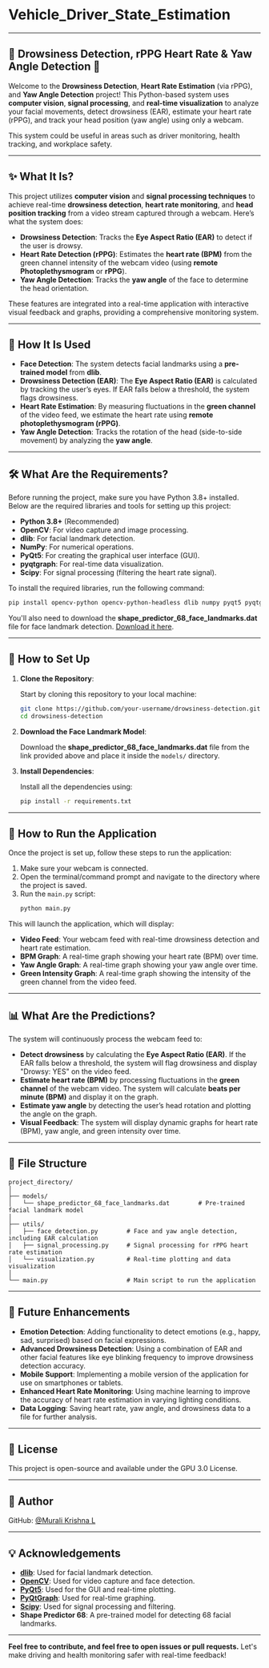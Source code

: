 # Vehicle_Driver_State_Estimation

---

## 🚗 **Drowsiness Detection, rPPG Heart Rate & Yaw Angle Detection** 🎥

Welcome to the **Drowsiness Detection**, **Heart Rate Estimation** (via rPPG), and **Yaw Angle Detection** project! This Python-based system uses **computer vision**, **signal processing**, and **real-time visualization** to analyze your facial movements, detect drowsiness (EAR), estimate your heart rate (rPPG), and track your head position (yaw angle) using only a webcam.

This system could be useful in areas such as driver monitoring, health tracking, and workplace safety.

---

## ✨ **What It Is?**

This project utilizes **computer vision** and **signal processing techniques** to achieve real-time **drowsiness detection**, **heart rate monitoring**, and **head position tracking** from a video stream captured through a webcam. Here’s what the system does:

- **Drowsiness Detection**: Tracks the **Eye Aspect Ratio (EAR)** to detect if the user is drowsy.
- **Heart Rate Detection (rPPG)**: Estimates the **heart rate (BPM)** from the green channel intensity of the webcam video (using **remote Photoplethysmogram** or **rPPG**).
- **Yaw Angle Detection**: Tracks the **yaw angle** of the face to determine the head orientation.

These features are integrated into a real-time application with interactive visual feedback and graphs, providing a comprehensive monitoring system.

---

## 🚀 **How It Is Used**

- **Face Detection**: The system detects facial landmarks using a **pre-trained model** from **dlib**.
- **Drowsiness Detection (EAR)**: The **Eye Aspect Ratio (EAR)** is calculated by tracking the user’s eyes. If EAR falls below a threshold, the system flags drowsiness.
- **Heart Rate Estimation**: By measuring fluctuations in the **green channel** of the video feed, we estimate the heart rate using **remote photoplethysmogram (rPPG)**.
- **Yaw Angle Detection**: Tracks the rotation of the head (side-to-side movement) by analyzing the **yaw angle**.

---

## 🛠 **What Are the Requirements?**

Before running the project, make sure you have Python 3.8+ installed. Below are the required libraries and tools for setting up this project:

- **Python 3.8+** (Recommended)
- **OpenCV**: For video capture and image processing.
- **dlib**: For facial landmark detection.
- **NumPy**: For numerical operations.
- **PyQt5**: For creating the graphical user interface (GUI).
- **pyqtgraph**: For real-time data visualization.
- **Scipy**: For signal processing (filtering the heart rate signal).

To install the required libraries, run the following command:

```bash
pip install opencv-python opencv-python-headless dlib numpy pyqt5 pyqtgraph scipy
```

You'll also need to download the **shape_predictor_68_face_landmarks.dat** file for face landmark detection. [Download it here](http://dlib.net/files/shape_predictor_68_face_landmarks.dat.bz2).

---

## 📝 **How to Set Up**

1. **Clone the Repository**:

   Start by cloning this repository to your local machine:
   ```bash
   git clone https://github.com/your-username/drowsiness-detection.git
   cd drowsiness-detection
   ```

2. **Download the Face Landmark Model**:

   Download the **shape_predictor_68_face_landmarks.dat** file from the link provided above and place it inside the `models/` directory.

3. **Install Dependencies**:

   Install all the dependencies using:
   ```bash
   pip install -r requirements.txt
   ```

---

## 🚀 **How to Run the Application**

Once the project is set up, follow these steps to run the application:

1. Make sure your webcam is connected.
2. Open the terminal/command prompt and navigate to the directory where the project is saved.
3. Run the `main.py` script:
   ```bash
   python main.py
   ```

This will launch the application, which will display:

- **Video Feed**: Your webcam feed with real-time drowsiness detection and heart rate estimation.
- **BPM Graph**: A real-time graph showing your heart rate (BPM) over time.
- **Yaw Angle Graph**: A real-time graph showing your yaw angle over time.
- **Green Intensity Graph**: A real-time graph showing the intensity of the green channel from the video feed.

---

## 📊 **What Are the Predictions?**

The system will continuously process the webcam feed to:

- **Detect drowsiness** by calculating the **Eye Aspect Ratio (EAR)**. If the EAR falls below a threshold, the system will flag drowsiness and display "Drowsy: YES" on the video feed.
- **Estimate heart rate (BPM)** by processing fluctuations in the **green channel** of the webcam video. The system will calculate **beats per minute (BPM)** and display it on the graph.
- **Estimate yaw angle** by detecting the user’s head rotation and plotting the angle on the graph.
- **Visual Feedback**: The system will display dynamic graphs for heart rate (BPM), yaw angle, and green intensity over time.

---

## 🔧 **File Structure**

```
project_directory/
│
├── models/
│   └── shape_predictor_68_face_landmarks.dat        # Pre-trained facial landmark model
│
├── utils/
│   ├── face_detection.py        # Face and yaw angle detection, including EAR calculation
│   ├── signal_processing.py     # Signal processing for rPPG heart rate estimation
│   └── visualization.py         # Real-time plotting and data visualization
│
└── main.py                      # Main script to run the application
```

---

## 🔮 **Future Enhancements**

- **Emotion Detection**: Adding functionality to detect emotions (e.g., happy, sad, surprised) based on facial expressions.
- **Advanced Drowsiness Detection**: Using a combination of EAR and other facial features like eye blinking frequency to improve drowsiness detection accuracy.
- **Mobile Support**: Implementing a mobile version of the application for use on smartphones or tablets.
- **Enhanced Heart Rate Monitoring**: Using machine learning to improve the accuracy of heart rate estimation in varying lighting conditions.
- **Data Logging**: Saving heart rate, yaw angle, and drowsiness data to a file for further analysis.

---

## 📜 **License**

This project is open-source and available under the GPU 3.0 License.

---

## 👤 **Author**

GitHub: [@Murali Krishna L](https://github.com/MuraliKrishna-git)

---

## 💡 **Acknowledgements**

- **[dlib](http://dlib.net/)**: Used for facial landmark detection.
- **[OpenCV](https://opencv.org/)**: Used for video capture and face detection.
- **[PyQt5](https://riverbankcomputing.com/software/pyqt/intro)**: Used for the GUI and real-time plotting.
- **[PyQtGraph](http://www.pyqtgraph.org/)**: Used for real-time graphing.
- **[Scipy](https://www.scipy.org/)**: Used for signal processing and filtering.
- **Shape Predictor 68**: A pre-trained model for detecting 68 facial landmarks.

---

**Feel free to contribute, and feel free to open issues or pull requests.** Let's make driving and health monitoring safer with real-time feedback!

